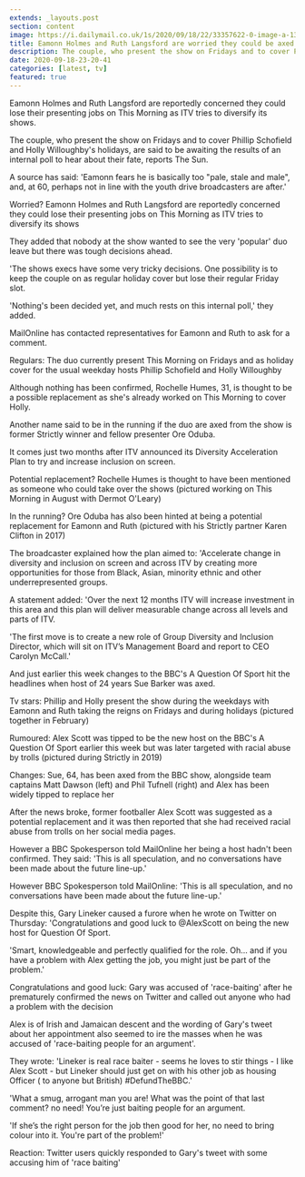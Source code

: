 ```yaml
---
extends: _layouts.post
section: content
image: https://i.dailymail.co.uk/1s/2020/09/18/22/33357622-0-image-a-139_1600466232767.jpg 
title: Eamonn Holmes and Ruth Langsford are worried they could be axed from This Morning 
description: The couple, who present the show on Fridays and to cover Phillip Schofield and Holly Willoughbys holidays, are said to be awaiting the results of an internal poll to hear about their fate. 
date: 2020-09-18-23-20-41 
categories: [latest, tv] 
featured: true 
--- 
```

Eamonn Holmes and Ruth Langsford are reportedly concerned they could lose their presenting jobs on This Morning as ITV tries to diversify its shows.

The couple, who present the show on Fridays and to cover Phillip Schofield and Holly Willoughby's holidays, are said to be awaiting the results of an internal poll to hear about their fate, reports The Sun.

A source has said: 'Eamonn fears he is basically too "pale, stale and male", and, at 60, perhaps not in line with the youth drive broadcasters are after.'

Worried? Eamonn Holmes and Ruth Langsford are reportedly concerned they could lose their presenting jobs on This Morning as ITV tries to diversify its shows

They added that nobody at the show wanted to see the very 'popular' duo leave but there was tough decisions ahead.    

'The shows execs have some very tricky decisions. One possibility is to keep the couple on as regular holiday cover but lose their regular Friday slot. 

'Nothing's been decided yet, and much rests on this internal poll,' they added.  

MailOnline has contacted representatives for Eamonn and Ruth to ask for a comment. 

Regulars: The duo currently present This Morning on Fridays and as holiday cover for the usual weekday hosts Phillip Schofield and Holly Willoughby

Although nothing has been confirmed, Rochelle Humes, 31, is thought to be a possible replacement as she's already worked on This Morning to cover Holly.

Another name said to be in the running if the duo are axed from the show is former Strictly winner and fellow presenter Ore Oduba.

It comes just two months after ITV announced its Diversity Acceleration Plan to try and increase inclusion on screen.

Potential replacement? Rochelle Humes is thought to have been mentioned as someone who could take over the shows (pictured working on This Morning in August with Dermot O'Leary)

In the running? Ore Oduba has also been hinted at being a potential replacement for Eamonn and Ruth (pictured with his Strictly partner Karen Clifton in 2017)

The broadcaster explained how the plan aimed to: 'Accelerate change in diversity and inclusion on screen and across ITV by creating more opportunities for those from Black, Asian, minority ethnic and other underrepresented groups. 

A statement added: 'Over the next 12 months ITV will increase investment in this area and this plan will deliver measurable change across all levels and parts of ITV.

'The first move is to create a new role of Group Diversity and Inclusion Director, which will sit on ITV’s Management Board and report to CEO Carolyn McCall.'     

And just earlier this week changes to the BBC's A Question Of Sport hit the headlines when host of 24 years Sue Barker was axed.

Tv stars: Phillip and Holly present the show during the weekdays with Eamonn and Ruth taking the reigns on Fridays and during holidays (pictured together in February)

Rumoured: Alex Scott was tipped to be the new host on the BBC's A Question Of Sport earlier this week but was later targeted with racial abuse by trolls (pictured during Strictly in 2019)

Changes: Sue, 64, has been axed from the BBC show, alongside team captains Matt Dawson (left) and Phil Tufnell (right) and Alex has been widely tipped to replace her

After the news broke, former footballer Alex Scott was suggested as a potential replacement and it was then reported that she had received racial abuse from trolls on her social media pages.

However a BBC Spokesperson told MailOnline her being a host hadn't been confirmed. They said: 'This is all speculation, and no conversations have been made about the future line-up.'  

However BBC Spokesperson told MailOnline: 'This is all speculation, and no conversations have been made about the future line-up.' 

Despite this, Gary Lineker caused a furore when he wrote on Twitter on Thursday: 'Congratulations and good luck to @AlexScott on being the new host for Question Of Sport. 

'Smart, knowledgeable and perfectly qualified for the role. Oh... and if you have a problem with Alex getting the job, you might just be part of the problem.'  



Congratulations and good luck: Gary was accused of 'race-baiting' after he prematurely confirmed the news on Twitter and called out anyone who had a problem with the decision 

Alex is of Irish and Jamaican descent and the wording of Gary's tweet about her appointment also seemed to ire the masses when he was accused of 'race-baiting people for an argument'.

They wrote: 'Lineker is real race baiter - seems he loves to stir things - I like Alex Scott - but Lineker should just get on with his other job as housing Officer ( to anyone but British) #DefundTheBBC.'

'What a smug, arrogant man you are! What was the point of that last comment? no need! You’re just baiting people for an argument.

'If she’s the right person for the job then good for her, no need to bring colour into it. You're part of the problem!'   



Reaction: Twitter users quickly responded to Gary's tweet with some accusing him of 'race baiting'

